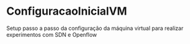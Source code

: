 # ConfiguracaoInicialVM
Setup passo a passo da configuração da máquina virtual para realizar experimentos com SDN  e Openflow
